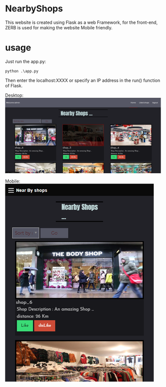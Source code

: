 # NearbyShops
This website is created using Flask as a web Framework, for the front-end, ZERB is used for making the website Mobile friendly.
# usage
Just run the app.py:
```
python .\app.py
```
Then enter the localhost:XXXX or specify an IP address in the run() function of Flask.

Desktop:
![alt text](https://github.com/abdelilahbahassou/NearbyShops/blob/master/Screenshots/Desktop.PNG)

Mobile:
![alt text](https://github.com/abdelilahbahassou/NearbyShops/blob/master/Screenshots/Mobile.PNG)
